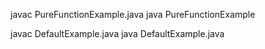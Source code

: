 
javac PureFunctionExample.java
java PureFunctionExample

javac DefaultExample.java
java DefaultExample.java